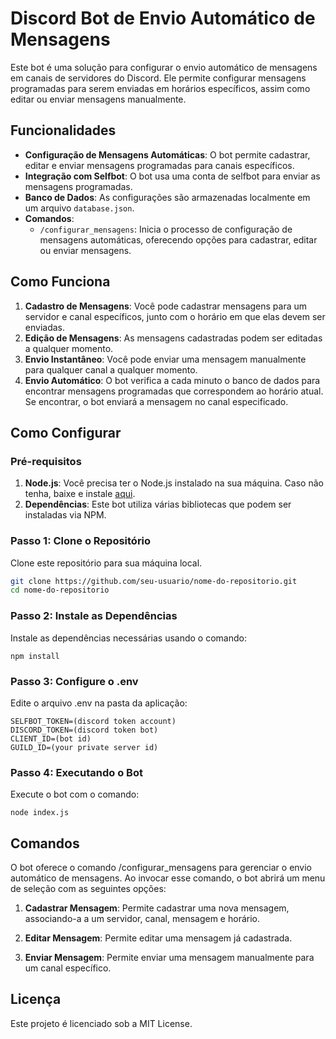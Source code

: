 # Discord Bot de Envio Automático de Mensagens

Este bot é uma solução para configurar o envio automático de mensagens em canais de servidores do Discord. Ele permite configurar mensagens programadas para serem enviadas em horários específicos, assim como editar ou enviar mensagens manualmente.

## Funcionalidades

- **Configuração de Mensagens Automáticas**: O bot permite cadastrar, editar e enviar mensagens programadas para canais específicos.
- **Integração com Selfbot**: O bot usa uma conta de selfbot para enviar as mensagens programadas.
- **Banco de Dados**: As configurações são armazenadas localmente em um arquivo `database.json`.
- **Comandos**:
  - `/configurar_mensagens`: Inicia o processo de configuração de mensagens automáticas, oferecendo opções para cadastrar, editar ou enviar mensagens.

## Como Funciona

1. **Cadastro de Mensagens**: Você pode cadastrar mensagens para um servidor e canal específicos, junto com o horário em que elas devem ser enviadas.
2. **Edição de Mensagens**: As mensagens cadastradas podem ser editadas a qualquer momento.
3. **Envio Instantâneo**: Você pode enviar uma mensagem manualmente para qualquer canal a qualquer momento.
4. **Envio Automático**: O bot verifica a cada minuto o banco de dados para encontrar mensagens programadas que correspondem ao horário atual. Se encontrar, o bot enviará a mensagem no canal especificado.

## Como Configurar

### Pré-requisitos

1. **Node.js**: Você precisa ter o Node.js instalado na sua máquina. Caso não tenha, baixe e instale [aqui](https://nodejs.org/).
2. **Dependências**: Este bot utiliza várias bibliotecas que podem ser instaladas via NPM.

### Passo 1: Clone o Repositório

Clone este repositório para sua máquina local.

```bash
git clone https://github.com/seu-usuario/nome-do-repositorio.git
cd nome-do-repositorio

```
### Passo 2: Instale as Dependências
Instale as dependências necessárias usando o comando:

```
npm install
```

### Passo 3: Configure o .env
Edite o arquivo .env na pasta da aplicação:

```
SELFBOT_TOKEN=(discord token account)
DISCORD_TOKEN=(discord token bot)
CLIENT_ID=(bot id)
GUILD_ID=(your private server id)
```


### Passo 4: Executando o Bot
Execute o bot com o comando:
```
node index.js

```
## Comandos

O bot oferece o comando /configurar_mensagens para gerenciar o envio automático de mensagens. Ao invocar esse comando, o bot abrirá um menu de seleção com as seguintes opções:

1. **Cadastrar Mensagem**: Permite cadastrar uma nova mensagem, associando-a a um servidor, canal, mensagem e horário.
2. **Editar Mensagem**: Permite editar uma mensagem já cadastrada.

3. **Enviar Mensagem**: Permite enviar uma mensagem manualmente para um canal específico.


## Licença

Este projeto é licenciado sob a MIT License.
